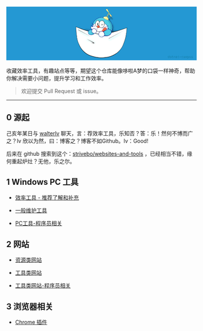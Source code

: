 
![](./assets/pic/doraemon-pocket-dc-256.png)

收藏效率工具，有趣站点等等，期望这个仓库能像哆啦A梦的口袋一样神奇，帮助你解决需要小问题，提升学习和工作效率。

> 欢迎提交 Pull Request 或 issue。

---

## 0 源起

己亥年某日与 [walterlv](https://blog.walterlv.com/) 聊天，言：荐效率工具，乐知否？答：乐！然何不博而广之？lv 欣以为然，曰：博客之？博客不如Github。lv：Good! 

后来在 github 搜索到这个：[strivebo/websites-and-tools](https://github.com/strivebo/websites-and-tools) ，已经相当不错，缘何重起炉灶？无他，乐之尔。

## 1 Windows PC 工具

* [效率工具 - 推荐了解和补充](./Tool-PC-Windows-效率工具.md)

* [一般维护工具](./Tool-PC-Windows.md)

* [PC工具-程序员相关](./Tool-PC-Windows-Programer.md)

## 2 网站

* [资源类网站](./Website-Resource.md)

* [工具类网站](./Website-Tool.md)

* [工具类网站-程序员相关](./Website-Tool-Programer.md)

## 3 浏览器相关

* [Chrome 插件](./Chrome.md)











